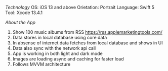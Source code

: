 *Technology*
OS: iOS 13 and above
Orietation: Portrait
Language: Swift 5
Tool: Xcode 13.4.1

*About the App*
1. Show 100 music albums from RSS https://rss.applemarketingtools.com/
2. Data stores in local database using core data
3. In absense of internet data fetches from local database and shows in UI
4. Data also sync with the network api call 
5. App is working in both light and dark mode
6. Images are loading async and caching for faster load
7. Follows MVVM architecture

